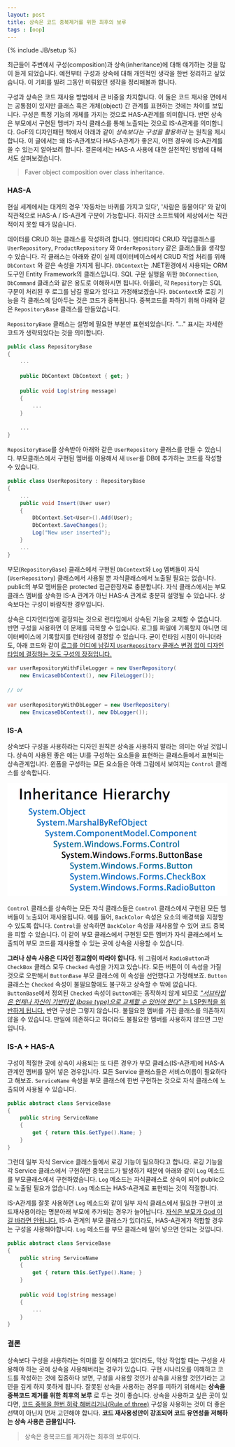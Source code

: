 ```yaml
---
layout: post
title: 상속은 코드 중복제거를 위한 최후의 보루
tags : [oop]
---
```

{% include JB/setup %}

최근들어 주변에서 구성(composition)과 상속(inheritance)에 대해 얘기하는 것을 많이 듣게 되었습니다. 예전부터 구성과 상속에 대해 개인적인 생각을 한번 정리하고 싶었습니다. 이 기회를 빌려 그동안 미뤄왔던 생각을 정리해볼까 합니다.

구성과 상속은 코드 재사용 방법에서 큰 비중을 차지합니다. 이 둘은 코드 재사용 면에서는 공통점이 있지만 클래스 혹은 개체(object) 간 관계를 표현하는 것에는 차이를 보입니다. 구성은 특정 기능의 개체를 가지는 것으로 HAS-A관계를 의미합니다. 반면 상속은 부모에서 구현된 멤버가 자식 클래스를 통해 노츨되는 것으로 IS-A관계를 의미합니다. GoF의 디자인패턴 책에서 아래과 같이 _상속보다는 구성을 활용하라_ 는 원칙을 제시합니다. 이 글에서는 왜 IS-A관계보다 HAS-A관계가 좋은지, 어떤 경우에 IS-A관계를 쓸 수 있는지 알아보려 합니다. 결론에서는 HAS-A 사용에 대한 실천적인 방법에 대해서도 살펴보겠습니다.

> Faver object composition over class inheritance.

<!-- break -->

### HAS-A

현실 세계에서는 대게의 경우 '자동차는 바퀴를 가지고 있다', '사람은 동물이다' 와 같이 직관적으로 HAS-A / IS-A관계 구분이 가능합니다. 하지만 소프트웨어 세상에서는 직관적이지 못할 때가 많습니다.

데이터를 CRUD 하는 클래스를 작성하려 합니다. 엔티티마다 CRUD 작업클래스를 `UserRepository`, `ProductRepository` 와 `OrderRepository` 같은 클래스들을 생각할 수 있습니다. 각 클래스는 아래와 같이 실제 데이터베이스에서 CRUD 작업 처리를 위해 `DbContext` 와 같은 속성을 가지게 됩니다. `DbContext`는 .NET환경에서 사용되는 ORM 도구인 Entity Framework의 클래스입니다. SQL 구문 실행을 위한 `DbConnection`, `DbCommand` 클래스와 같은 용도로 이해하시면 됩니다. 아울러, 각 `Repository`는 SQL 구문이 처리된 후 로그를 남길 필요가 있다고 가정해보겠습니다. `DbContext`와 로깅 기능을 각 클래스에 담아두는 것은 코드가 중복됩니다. 중복코드를 파하기 위해 아래와 같은 `RepositoryBase` 클래스를 만들었습니다.

`RepositoryBase` 클래스는 설명에 필요한 부분만 표현되었습니다. "..." 표시는 자세한 코드가 생략되었다는 것을 의미합니다.


```c#
public class RepositoryBase
{
    ...

    public DbContext DbContext { get; }

    public void Log(string message)
    {
        ...
    }

    ...
}
```

`RepositoryBase`를 상속받아 아래와 같은 `UserRepository` 클래스를 만들 수 있습니다. 부모클래스에서 구현된 멤버를 이용해서 새 `User`를 DB에 추가하는 코드를 작성할 수 있습니다.

```c#
public class UserRepository : RepositoryBase
{
    ...
    public void Insert(User user)
    {
        DbContext.Set<User>().Add(User);
        DbContext.SaveChanges();
        Log("New user inserted");
    }
    ...
}
```

부모(`RepositoryBase`) 클래스에서 구현된 `DbContext`와 `Log` 멤버들이 자식(`UserRepository`) 클래스에서 사용될 뿐 자식클래스에서 노출될 필요는 없습니다. public의 부모 멤버들은 protected 접근한정자로 충분합니다. 자식 클래스에서는 부모 클래스 멤버를 상속한 IS-A 관계가 아닌 HAS-A 관계로 충분히 설명될 수 있습니다. 상속보다는 구성이 바람직한 경우입니다.

상속은 디자인타임에 결정되는 것으로 런타임에서 상속된 기능을 교체할 수 없습니다. 반면 구성을 사용하면 이 문제를 극복할 수 있습니다. 로그를 파일에 기록할지 아니면 데이터베이스에 기록할지를 런타임에 결정할 수 있습니다. 굳이 런타임 시점이 아니더라도, 아래 코드와 같이 [로그를 어디에 남길지 `UserRepository` 클래스 변경 없이 디자인타임에 결정하는 것도 구성의 장점입니다.](https://en.wikipedia.org/wiki/Open/closed_principle)

```c#
var userRepositoryWithFileLogger = new UserRepository(
    new EnvicaseDbContext(), new FileLogger());

// or

var userRepositoryWithDbLogger = new UserRepository(
    new EnvicaseDbContext(), new DbLogger());
```

### IS-A
상속보다 구성을 사용하라는 디자인 원칙은 상속을 사용하지 말라는 의미는 아닐 것입니다. 상속이 사용된 좋은 예는 UI를 구성하는 요소들을 표현하는 클래스들에서 표현되는 상속관계입니다. 윈폼을 구성하는 모든 요소들은 아래 그림에서 보여지는 `Control` 클래스를 상속합니다.

![버튼 상속 관계](../images/button-hierarchy.png)

`Control` 클래스를 상속하는 모든 자식 클래스들은 `Control` 클래스에서 구현된 모든 멤버들이 노출되어 재사용됩니다. 예를 들어, `BackColor` 속성은 요소의 배경색을 지정할 수 있도록 합니다. `Control`을 상속하면 `BackColor` 속성을 재사용할 수 있어 코드 중복을 피할 수 있습니다. 이 같이 부모 클래스에서 구현된 모든 멤버가 자식 클래스에서 노출되어 부모 코드를 재사용할 수 있는 곳에 상속을 사용할 수 있습니다.

**그러나 상속 사용은 디자인 정교함이 따라야 합니다.** 위 그림에서 `RadioButton`과 `CheckBox` 클래스 모두 `Checked` 속성을 가지고 있습니다. 모든 버튼이 이 속성을 가질 것으로 오판해서 `ButtonBase` 부모 클래스에 이 속성을 선언했다고 가정해보죠. `Button` 클래스는 `Checked` 속성이 불필요함에도 불구하고 상속할 수 밖에 없습니다. `ButtonBase`에서 정의된 `Checked` 속성이 `Button`에는 동작하지 않게 되므로 [_"서브타입은 언제나 자신이 기반타입 (base type)으로 교체할 수 있어야 한다"_ 는 LSP원칙을 위반하게 됩니다.](https://en.wikipedia.org/wiki/Liskov_substitution_principle) 반면 구성은 그렇지 않습니다. 불필요한 멤버를 가진 클래스를 의존하지 않을 수 있습니다. 만일에 의존하다고 하더라도 불필요한 멤버를 사용하지 않으면 그만입니다.

### IS-A + HAS-A
구성이 적절한 곳에 상속이 사용되는 또 다른 경우가 부모 클래스(IS-A관계)에 HAS-A 관계인 멤버를 밀어 넣은 경우입니다. 모든 Service 클래스들은 서비스이름이 필요하다고 해보죠. `ServiceName` 속성을 부모 클래스에 한번 구현하는 것으로 자식 클래스에 노출되어 사용될 수 있습니다.

```c#
public abstract class ServiceBase
{
    public string ServiceName
    {
        get { return this.GetType().Name; }
    }
}
```

그런데 일부 자식 Service 클래스들에서 로깅 기능이 필요하다고 합니다. 로깅 기능을 각 Service 클래스에서 구현하면 중복코드가 발생하기 때문에 아래와 같이 `Log` 메소드를 부모클래스에서 구현하였습니다. `Log` 메소드는 자식클래스로 상속이 되어 public으로 노출될 필요가 없습니다. `Log` 메소드는 HAS-A관계로 표현되는 것이 적절합니다.

IS-A관계를 잘못 사용하면 `Log` 메소드와 같이 일부 자식 클래스에서 필요한 구현이 코드재사용이라는 명분아래 부모에 추가되는 경우가 늘어납니다. [자식은 부모가 God 이길 바라면 안됩니다.](https://en.wikipedia.org/wiki/God_object) IS-A 관계의 부모 클래스가 있더라도, HAS-A관계가 적합할 경우는 구성을 사용해야합니다. `Log` 메소드를 부모 클래스에 밀어 넣으면 안되는 것입니다. 

```c#
public abstract class ServiceBase
{
    public string ServiceName
    {
        get { return this.GetType().Name; }
    }

    public void Log(string message)
    {
        ...
    }
}
```

### 결론
상속보다 구성을 사용하라는 의미를 잘 이해하고 있더라도, 막상 작업할 때는 구성을 사용해야 하는 곳에 상속을 사용해버리는 경우가 있습니다. 구현 시나리오를 이해하고 코드를 작성하는 것에 집중하다 보면, 구성을 사용할 것인가 상속을 사용할 것인가라는 고민을 깊게 하지 못하게 됩니다. 잘못된 상속을 사용하는 경우를 피하기 위해서는 **상속을 중복코드 제거를 위한 최후의 보루** 로 두는 것이 좋습니다. 상속을 사용하고 싶은 곳이 있다면, [코드 중복을 한번 허락 해버리거나(Rule of three)](https://en.wikipedia.org/wiki/Rule_of_three_(computer_programming)) 구성을 사용하는 것이 더 좋은 선택이 아닌지 먼저 고민해야 합니다. **코드 재사용성만이 강조되어 코드 유연성을 저해하는 상속 사용은 금물입니다.**

> 상속은 중복코드를 제거하는 최후의 보루이다.